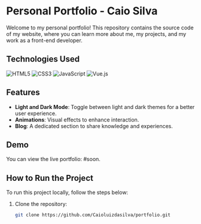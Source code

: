 # Personal Portfolio - Caio Silva

Welcome to my personal portfolio! This repository contains the source code of my website, where you can learn more about me, my projects, and my work as a front-end developer.

## Technologies Used

![HTML5](https://img.shields.io/badge/HTML5-E34F26?style=for-the-badge&logo=html5&logoColor=white)
![CSS3](https://img.shields.io/badge/CSS3-1572B6?style=for-the-badge&logo=css3&logoColor=white)
![JavaScript](https://img.shields.io/badge/JavaScript-F7DF1E?style=for-the-badge&logo=javascript&logoColor=black)
![Vue.js](https://img.shields.io/badge/Vue.js-4FC08D?style=for-the-badge&logo=vue.js&logoColor=white)

## Features

- **Light and Dark Mode**: Toggle between light and dark themes for a better user experience.
- **Animations**: Visual effects to enhance interaction.
- **Blog**: A dedicated section to share knowledge and experiences.

## Demo

You can view the live portfolio: #soon. 

## How to Run the Project

To run this project locally, follow the steps below:

1. Clone the repository:

   ```bash
   git clone https://github.com/Caioluizdasilva/portfolio.git

